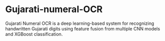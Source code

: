 # Gujarati-numeral-OCR
Gujarati Numeral OCR is a deep learning-based system for recognizing handwritten Gujarati digits using feature fusion from multiple CNN models and XGBoost classification.
